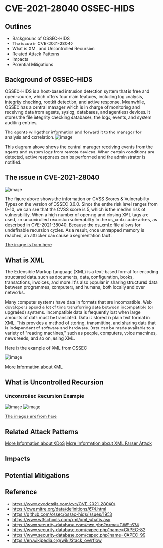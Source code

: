 # CVE-2021-28040 OSSEC-HIDS

## Outlines
- Background of OSSEC-HIDS
- The issue in CVE-2021-28040
- What is XML and Uncontrolled Recursion
- Related Attack Patterns
- Impacts
- Potential Mitigations

## Background of OSSEC-HIDS
OSSEC-HIDS is a host-based intrusion detection system that is free and open-source, which offers four main features, including log analysis, integrity checking, rootkit detection, and active response. Meanwhile, OSSEC has a central manager which is in charge of monitoring and receiving data from agents, syslog, databases, and agentless devices. It stores the file integrity checking databases, the logs, events, and system auditing entries.

The agents will gather information and forward it to the manager for analysis and correlation. 
![image](https://www.ossec.net/docs/_images/ossec-arch.jpg)

This diagram above shows the central manager receiving events from the agents and system logs from remote devices. When certain conditions are detected, active responses can be performed and the administrator is notified.

## The issue in CVE-2021-28040
![image](https://user-images.githubusercontent.com/101413304/160301804-b5ff864d-9a2d-4837-9035-9a927a42075d.png)

The figure above shows the information on CVSS Scores & Vulnerability Types on the version of  OSSEC 3.6.0. Since the entire risk level ranges from 0-10, we can see that the CVSS score is 5, which is the median risk of vulnerability. When a high number of opening and closing XML tags are used, an uncontrolled recursion vulnerability in the os_xml.c code arises, as described in CVE-2021-28040. Because the os_xml.c file allows for undefinable recursion cycles. As a result, once unmapped memory is reached, an attacker can cause a segmentation fault.

[The image is from here](https://www.cvedetails.com/cve/CVE-2021-28040/)

## What is XML
The Extensible Markup Language (XML) is a text-based format for encoding structured data, such as documents, data, configuration, books, transactions, invoices, and more. It's also popular in sharing structured data between programmes, computers, and humans, both locally and over networks.

Many computer systems have data in formats that are incompatible. Web developers spend a lot of time transferring data between incompatible (or upgraded) systems. Incompatible data is frequently lost when large amounts of data must be translated. Data is stored in plain text format in XML. This provides a method of storing, transmitting, and sharing data that is independent of software and hardware. Data can be made available to a variety of "reading machines," such as people, computers, voice machines, news feeds, and so on, using XML.

Here is the example of XML from OSSEC

![image](https://user-images.githubusercontent.com/101413304/160302424-fc9c1a87-cda0-454b-b915-8b863a5c2f42.png)

[More Information about XML](https://www.w3schools.com/xml/xml_whatis.asp)
## What is Uncontrolled Recursion

### Uncontrolled Recursion Example

![image](https://user-images.githubusercontent.com/101413304/160302663-45d50319-ec82-43d2-8ea3-0f86fd71f7e3.png)
![image](https://user-images.githubusercontent.com/101413304/160302643-29e27128-5a95-4424-90d8-6434c811d5d5.png)

[The images are from here](https://en.wikipedia.org/wiki/Stack_overflow)

## Related Attack Patterns

[More Information about XDoS](https://www.security-database.com/capec.php?name=CAPEC-82)
[More Information about XML Parser Attack](https://www.security-database.com/capec.php?name=CAPEC-99)

## Impacts

## Potential Mitigations

## Reference
- https://www.cvedetails.com/cve/CVE-2021-28040/
- https://cwe.mitre.org/data/definitions/674.html
- https://github.com/ossec/ossec-hids/issues/1953
- https://www.w3schools.com/xml/xml_whatis.asp
- https://www.security-database.com/cwe.php?name=CWE-674
- https://www.security-database.com/capec.php?name=CAPEC-82
- https://www.security-database.com/capec.php?name=CAPEC-99
- https://en.wikipedia.org/wiki/Stack_overflow
